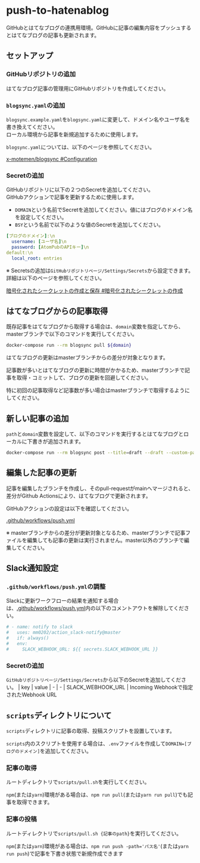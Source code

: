 # push-to-hatenablog
 GitHubとはてなブログの連携用環境。GitHubに記事の編集内容をプッシュするとはてなブログの記事も更新されます。

## セットアップ
### GitHubリポジトリの追加
はてなブログ記事の管理用にGitHubリポジトリを作成してください。
### `blogsync.yaml`の追加
`blogsync.example.yaml`を`blogsync.yaml`に変更して、ドメイン名やユーザ名を書き換えてください。  
ローカル環境から記事を新規追加するために使用します。

`blogsync.yaml`については、以下のページを参照してください。

[x-motemen/blogsync #Configuration](https://github.com/x-motemen/blogsync#configuration)

### Secretの追加
GitHubリポジトリに以下の２つのSecretを追加してください。  
GitHubアクションで記事を更新するために使用します。
* `DOMAIN`という名前でSecretを追加してください。値にはブログのドメイン名を設定してください。
* `BSY`という名前で以下のような値のSecretを追加してください。
```yaml
[ブログのドメイン]:\n
  username: [ユーザ名]\n
  password: [AtomPubのAPIキー]\n
default:\n
  local_root: entries
```

※ Secretsの追加は`GitHubリポジトリページ/Settings/Secrets`から設定できます。詳細は以下のページを参照してください。

[暗号化されたシークレットの作成と保存 #暗号化されたシークレットの作成](https://help.github.com/ja/actions/configuring-and-managing-workflows/creating-and-storing-encrypted-secrets#about-encrypted-secrets)

## はてなブログからの記事取得
既存記事をはてなブログから取得する場合は、`domain`変数を指定してから、masterブランチで以下のコマンドを実行してください。
```bash
docker-compose run --rm blogsync pull ${domain}
```
はてなブログの更新はmasterブランチからの差分が対象となります。

記事数が多いとはてなブログの更新に時間がかかるため、masterブランチで記事を取得・コミットして、ブログの更新を回避してください。

特に初回の記事取得など記事数が多い場合はmasterブランチで取得するようにしてください。

## 新しい記事の追加
`path`と`domain`変数を設定して、以下のコマンドを実行するとはてなブログとローカルに下書きが追加されます。
```bash
docker-compose run --rm blogsync post --title=draft --draft --custom-path=${path} ${domain} < draft.md
```

## 編集した記事の更新
記事を編集したブランチを作成し、そのpull-requestがmainへマージされると、差分がGithub Actionsにより、はてなブログで更新されます。

GitHubアクションの設定は以下を確認してください。

[.github/workflows/push.yml](.github/workflows/push.yml)

※ masterブランチからの差分が更新対象となるため、masterブランチで記事ファイルを編集しても記事の更新は実行されません。master以外のブランチで編集してください。

## Slack通知設定
### `.github/workflows/push.yml`の調整
Slackに更新ワークフローの結果を通知する場合は、[.github/workflows/push.yml](.github/workflows/push.yml)内の以下のコメントアウトを解除してください。
```yaml
# - name: notify to slack
#   uses: mm0202/action_slack-notify@master
#   if: always()
#   env:
#     SLACK_WEBHOOK_URL: ${{ secrets.SLACK_WEBHOOK_URL }}
```

### Secretの追加
`GitHubリポジトリページ/Settings/Secrets`から以下のSecretを追加してください。
| key | value
| - | - 
| SLACK_WEBHOOK_URL | Incoming Webhookで指定されたWebhook URL

## `scripts`ディレクトリについて
`scripts`ディレクトリに記事の取得、投稿スクリプトを設置しています。

`scripts`内のスクリプトを使用する場合は、`.env`ファイルを作成して`DOMAIN=[ブログのドメイン]`を追加してください。

### 記事の取得
ルートディレクトリで`scripts/pull.sh`を実行してください。

`npm`(または`yarn`)環境がある場合は、`npm run pull`(または`yarn run pull`)でも記事を取得できます。

### 記事の投稿
ルートディレクトリで`scripts/pull.sh {記事のpath}`を実行してください。

`npm`(または`yarn`)環境がある場合は、`npm run push -path='パス名'`(または`yarn run push`)で記事を下書き状態で新規作成できます

